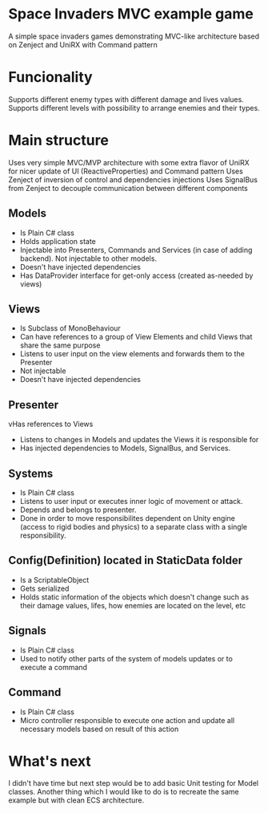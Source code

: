 # Space Invaders MVC example game
A simple space invaders games demonstrating MVC-like architecture based on Zenject and UniRX with Command pattern

# Funcionality

Supports different enemy types with different damage and lives values.
Supports different levels with possibility to arrange enemies and their types.

# Main structure

Uses very simple MVC/MVP architecture with some extra flavor of UniRX for nicer update of UI (ReactiveProperties) and Command pattern
Uses Zenject of inversion of control and dependencies injections
Uses SignalBus from Zenject to decouple communication between different components

## Models 
* Is Plain C# class
* Holds application state
* Injectable into Presenters, Commands and Services (in case of adding backend). Not injectable to other models.
* Doesn't have injected dependencies
* Has DataProvider interface for get-only access (created as-needed by views)

## Views
* Is Subclass of MonoBehaviour
* Can have references to a group of View Elements and child Views that share the same purpose
* Listens to user input on the view elements and forwards them to the Presenter
* Not injectable
* Doesn't have injected dependencies

## Presenter
vHas references to Views
* Listens to changes in Models and updates the Views it is responsible for
* Has injected dependencies to Models, SignalBus, and Services.

## Systems
* Is Plain C# class
* Listens to user input or executes inner logic of movement or attack. 
* Depends and belongs to presenter. 
* Done in order to move responsibilites dependent on Unity engine (access to rigid bodies and physics) to a separate class with a single responsibility. 

## Config(Definition) located in StaticData folder
* Is a ScriptableObject
* Gets serialized 
* Holds static information of the objects which doesn't change such as their damage values, lifes, how enemies are located on the level, etc

## Signals
* Is Plain C# class
* Used to notify other parts of the system of models updates or to execute a command

## Command
* Is Plain C# class
* Micro controller responsible to execute one action and update all necessary models based on result of this action



# What's next

I didn't have time but next step would be to add basic Unit testing for Model classes.
Another thing which I would like to do is to recreate the same example but with clean ECS architecture.

